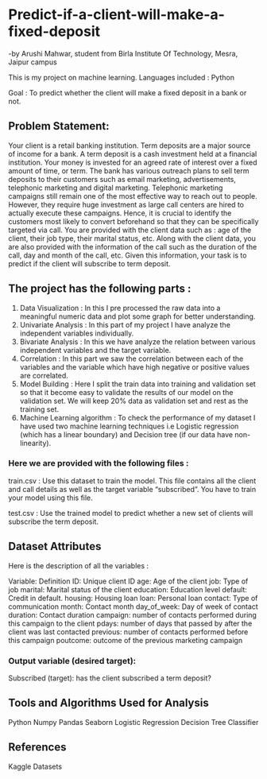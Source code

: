 # Predict-if-a-client-will-make-a-fixed-deposit
-by Arushi Mahwar, student from Birla Institute Of Technology, Mesra, Jaipur campus

This is my project on machine learning. Languages included : Python          

Goal : To predict whether the client will make a fixed deposit in a bank or not.

## Problem Statement: 
Your client is a retail banking institution. Term deposits are a major source of income for a bank. A term deposit is a cash investment held at a financial institution. Your money is invested for an agreed rate of interest over a fixed amount of time, or term. The bank has various outreach plans to sell term deposits to their customers such as email marketing, advertisements, telephonic marketing and digital marketing. Telephonic marketing campaigns still remain one of the most effective way to reach out to people. However, they require huge investment as large call centers are hired to actually execute these campaigns. Hence, it is crucial to identify the customers most likely to convert beforehand so that they can be specifically targeted via call.
You are provided with the client data such as : age of the client, their job type, their marital status, etc. Along with the client data, you are also provided with the information of the call such as the duration of the call, day and month of the call, etc. Given this information, your task is to predict if the client will subscribe to term deposit.

## The project has the following parts :
1. Data Visualization : In this I pre processed the raw data into a meaningful numeric data and plot some graph for better understanding.
2. Univariate Analysis : In this part of my project I have analyze the independent variables individually. 
3. Bivariate Analysis : In this we have analyze the relation between various independent variables and the target variable.
4. Correlation : In this part we saw the correlation between each of the variables and the variable which have high negative or positive values are correlated.
5. Model Building : Here I split the train data into training and validation set so that it become easy to validate the results of our model on the validation set. We will keep 20% data as validation set and rest as the training set.
6. Machine Learning algorithm : To check the performance of my dataset I have used two machine learning techniques i.e Logistic regression (which has a linear boundary) and Decision tree (if our data have non-linearity). 

### Here we are provided with the following files : 

train.csv : Use this dataset to train the model. This file contains all the client and call details as well as the target variable “subscribed”. You have to train your model using this file.

test.csv : Use the trained model to predict whether a new set of clients will subscribe the term deposit.

## Dataset Attributes
Here is the description of all the variables :

Variable: Definition
ID: Unique client ID
age: Age of the client
job: Type of job
marital: Marital status of the client
education: Education level
default: Credit in default.
housing: Housing loan
loan: Personal loan
contact: Type of communication
month: Contact month
day_of_week: Day of week of contact
duration: Contact duration
campaign: number of contacts performed during this campaign to the client
pdays: number of days that passed by after the client was last contacted
previous: number of contacts performed before this campaign
poutcome: outcome of the previous marketing campaign

### Output variable (desired target):
Subscribed (target): has the client subscribed a term deposit?


## Tools and Algorithms Used for Analysis
Python
Numpy
Pandas
Seaborn
Logistic Regression
Decision Tree Classifier

## References 
Kaggle Datasets
